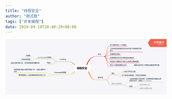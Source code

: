 ```yaml
---
title: "线程安全"
author: "颇忒脱"
tags: ["并发编程"]
date: 2019-09-18T20:40:29+08:00
---
```


<!--more-->

<img src="thread-safety.png" style="zoom:50%" />

